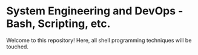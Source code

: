# System Engineering and DevOps - Bash, Scripting, etc.

Welcome to this repository! Here, all shell programming techniques will be touched.
